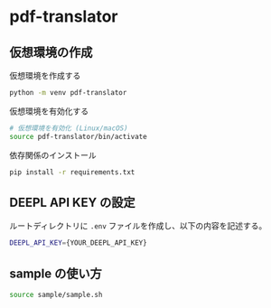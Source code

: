 # pdf-translator

## 仮想環境の作成

仮想環境を作成する
```bash
python -m venv pdf-translator
```

仮想環境を有効化する
```bash
# 仮想環境を有効化 (Linux/macOS)
source pdf-translator/bin/activate
```

依存関係のインストール

```bash
pip install -r requirements.txt
```

<!-- 依存関係の記録(requirements.txt を作成)
```bash
pip freeze > requirements.txt
``` -->

<!-- 仮想環境の無効化
```bash
deactivate
``` -->

## DEEPL API KEY の設定
ルートディレクトリに `.env` ファイルを作成し、以下の内容を記述する。

```bash
DEEPL_API_KEY={YOUR_DEEPL_API_KEY}
```


## sample の使い方

```bash
source sample/sample.sh
```

